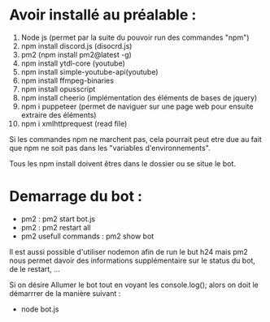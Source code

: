 Avoir installé au préalable : 
=============================

1. Node js (permet par la suite du pouvoir run des commandes "npm")
2. npm install discord.js (disocrd.js)
3. pm2 (npm install pm2@latest -g)
4. npm install ytdl-core (youtube)
5. npm install simple-youtube-api(youtube)
6. npm install ffmpeg-binaries
7. npm install opusscript
8. npm install cheerio (implémentation des éléments de bases de jquery)
9. npm i puppeteer (permet de naviguer sur une page web pour ensuite extraire des éléments)
10. npm i xmlhttprequest (read file)

Si les commandes npm ne marchent pas, cela pourrait peut etre due au fait que npm ne soit pas dans les "variables d'environnements".

Tous les npm install doivent êtres dans le dossier ou se situe le bot.

Demarrage du bot :
==================

- pm2 : pm2 start bot.js
- pm2 : pm2 restart all
- pm2 usefull commands : pm2 show bot

Il est aussi possible d'utiliser nodemon afin de run le but h24 mais pm2 nous permet davoir des informations supplémentaire sur le status du bot, de le restart, ...

Si on désire Allumer le bot tout en voyant les console.log(); alors on doit le démarrrer de la manière suivant : 

- node bot.js
